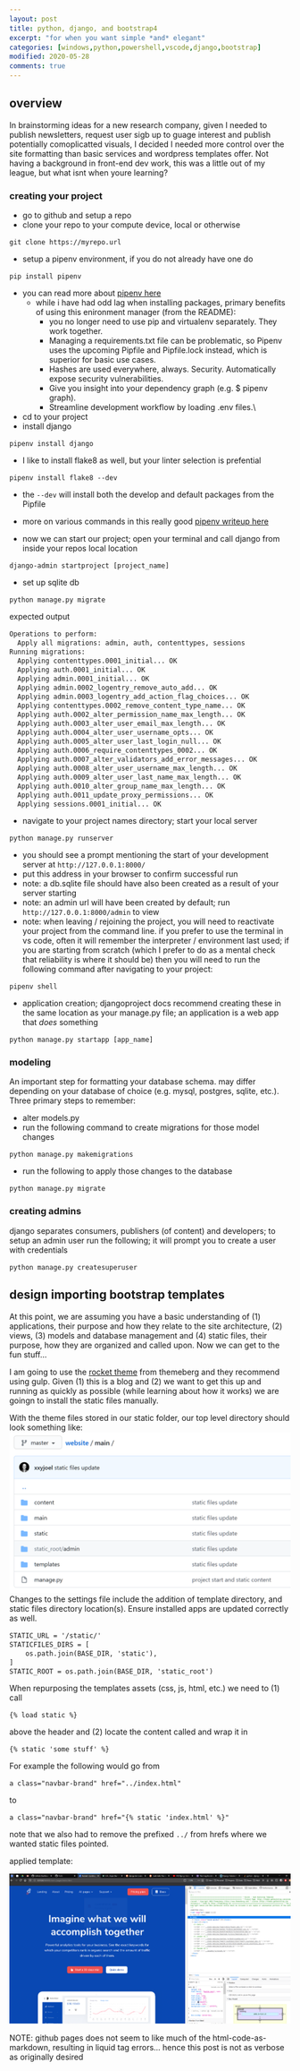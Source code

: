 ```yaml
---
layout: post
title: python, django, and bootstrap4 
excerpt: "for when you want simple *and* elegant"
categories: [windows,python,powershell,vscode,django,bootstrap]
modified: 2020-05-28
comments: true
---
```


## overview 
In brainstorming ideas for a new research company, given I needed to publish newsletters, request user sigb up to guage interest and publish potentially comoplicatted visuals, I decided I needed more control over the site formatting than basic services and wordpress templates offer. Not having a background in front-end dev work, this was a little out of my league, but what isnt when youre learning? 

### creating your project
* go to github and setup a repo
* clone your repo to your compute device, local or otherwise 
```
git clone https://myrepo.url
```
* setup a pipenv environment, if you do not already have one do
```
pip install pipenv
```
* you can read more about [pipenv here](https://github.com/pypa/pipenv)
    * while i have had odd lag when installing packages, primary benefits of using this enironment manager (from the README):
        * you no longer need to use pip and virtualenv separately. They work together.
        * Managing a requirements.txt file can be problematic, so Pipenv uses the upcoming Pipfile and Pipfile.lock instead, which is superior for basic use cases.
        * Hashes are used everywhere, always. Security. Automatically expose security vulnerabilities.
        * Give you insight into your dependency graph (e.g. $ pipenv graph).
        * Streamline development workflow by loading .env files.\
* cd to your project 
* install django 
```
pipenv install django
```
* I like to install flake8 as well, but your linter selection is prefential 
```
pipenv install flake8 --dev
```
* the ```--dev``` will install both the develop and default packages from the Pipfile
* more on various commands in this really good [pipenv writeup here](https://pipenv-fork.readthedocs.io/en/latest/basics.html) 

* now we can start our project; open your terminal and call django from inside your repos local location
```
django-admin startproject [project_name]
```
* set up sqlite db
```
python manage.py migrate
```
expected output
```
Operations to perform:
  Apply all migrations: admin, auth, contenttypes, sessions
Running migrations:
  Applying contenttypes.0001_initial... OK
  Applying auth.0001_initial... OK
  Applying admin.0001_initial... OK
  Applying admin.0002_logentry_remove_auto_add... OK
  Applying admin.0003_logentry_add_action_flag_choices... OK
  Applying contenttypes.0002_remove_content_type_name... OK
  Applying auth.0002_alter_permission_name_max_length... OK
  Applying auth.0003_alter_user_email_max_length... OK
  Applying auth.0004_alter_user_username_opts... OK
  Applying auth.0005_alter_user_last_login_null... OK
  Applying auth.0006_require_contenttypes_0002... OK
  Applying auth.0007_alter_validators_add_error_messages... OK
  Applying auth.0008_alter_user_username_max_length... OK
  Applying auth.0009_alter_user_last_name_max_length... OK
  Applying auth.0010_alter_group_name_max_length... OK
  Applying auth.0011_update_proxy_permissions... OK
  Applying sessions.0001_initial... OK
```
* navigate to your project names directory; start your local server 
```
python manage.py runserver
```
* you should see a prompt mentioning the start of your development server at ```http://127.0.0.1:8000/```
* put this address in your browser to confirm successful run 
* note: a db.sqlite file should have also been created as a result of your server starting
* note: an admin url will have been created by default; run ```http://127.0.0.1:8000/admin``` to view 
* note: when leaving / rejoining the project, you will need to reactivate your project from the command line. if you prefer to use the terminal in vs code, often it will remember the interpreter / environment last used; if you are starting from scratch (which I prefer to do as a mental check that reliability is where it should be) then you will need to run the following command after navigating to your project:
```
pipenv shell
``` 
* application creation; djangoproject docs recommend creating these in the same location as your manage.py file; an application is a web app that *does* something
```
python manage.py startapp [app_name]
```
### modeling 
An important step for formatting your database schema. may differ depending on your database of choice (e.g. mysql, postgres, sqlite, etc.). Three primary steps to remember:
* alter models.py
* run the following command to create migrations for those model changes
```
python manage.py makemigrations 
```
* run the following to apply those changes to the database
```
python manage.py migrate
```
### creating admins 
django separates consumers, publishers (of content) and developers; to setup an admin user run the following; it will prompt you to create a user with credentials
```
python manage.py createsuperuser
```

## design importing bootstrap templates 
At this point, we are assuming you have a basic understanding of (1) applications, their purpose and how they relate to the site architecture, (2) views, (3) models and database management and (4) static files, their purpose, how they are organized and called upon. Now we can get to the fun stuff... 

I am going to use the [rocket theme](https://themesberg.com/product/bootstrap-themes/rocket-saas-bootstrap-template) from themeberg and they recommend using gulp. Given (1) this is a blog and (2) we want to get this up and running as quickly as possible (while learning about how it works) we are goingn to install the static files manually. 

With the theme files stored in our static folder, our top level directory should look something like:
![directory_structure_main](/img/directory_structure_main.PNG)
Changes to the settings file include the addition of template directory, and static files directory location(s). Ensure installed apps are updated correctly as well. 
```
STATIC_URL = '/static/'
STATICFILES_DIRS = [
    os.path.join(BASE_DIR, 'static'),
]
STATIC_ROOT = os.path.join(BASE_DIR, 'static_root')
```
When repurposing the templates assets (css, js, html, etc.) we need to (1) call 
```
{% load static %}
``` 
above the header and (2) locate the content called and wrap it in
```
{% static 'some stuff' %}
```
For example the following would go from 
```
a class="navbar-brand" href="../index.html"
```
to 
```
a class="navbar-brand" href="{% static 'index.html' %}"
```
note that we also had to remove the prefixed ```../``` from hrefs where we wanted static files pointed.

applied template: 

![website_boot_sample](/img/website_boot_sample.png) 

NOTE: github pages does not seem to like much of the html-code-as-markdown, resulting in liquid tag errors... hence this post is not as verbose as originally desired 

 




